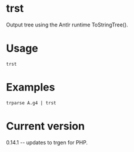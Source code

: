 # trst

Output tree using the Antlr runtime ToStringTree().

# Usage

    trst

# Examples

    trparse A.g4 | trst

# Current version

0.14.1 -- updates to trgen for PHP.
